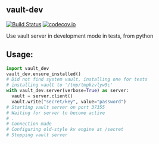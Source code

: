 ## vault-dev

[![Build Status](https://travis-ci.org/vimc/vault-dev.svg?branch=master)](https://travis-ci.org/vimc/vault-dev)
[![codecov.io](https://codecov.io/github/vimc/vault-dev/coverage.svg?branch=master)](https://codecov.io/github/vimc/vault-dev?branch=master)

Use vault server in development mode in tests, from python

## Usage:

```python
import vault_dev
vault_dev.ensure_installed()
# Did not find system vault, installing one for tests
# installing vault to '/tmp/tmpkzvlyw5c'
with vault_dev.server(verbose=True) as server:
  vault = server.client()
  vault.write("secret/key", value="password")
# Starting vault server on port 37355
# Waiting for server to become active
# .
# Connection made
# Configuring old-style kv engine at /secret
# Stopping vault server
```

